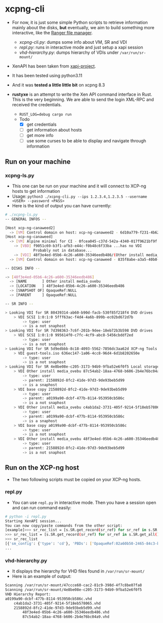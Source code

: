 # xcpng-cli

- For now, it is just some simple Python scripts to retrieve information mainly
about the disks, **but** eventually, we aim to build something more interactive, like the [Ranger file manager](https://github.com/ranger/ranger).
  - *xcpng-cli.py*: dumps some info about VM, SR and VDI
  - *repl.py*: runs in interactive mode and just setup a xapi session
  - *vhd-hierarchy.py*: dumps hierarchy of VDIs under `/var/run/sr-mount/`
- XenAPI has been taken from [xapi-project](https://github.com/xapi-project/xen-api/tree/7670247ae6a3c656ae60123dc550a9eb415d5ba4/python3/examples/XenAPI).
- It has been tested using python3.11
- And it was **tested a little little bit** on xcpng 8.3

- **rustyxe** is an attempt to write the Xen API command interface in Rust. This is the very beginning. We are able to send the login XML-RPC and received
the credentials.
  - `RUST_LOG=debug cargo run`
  - Todo
    - [x] get credentials
    - [ ] get information about hosts
    - [ ] get more info
    - [ ] use some curses to be able to display and navigate through information

## Run on your machine

### xcpng-ls.py
- This one can be run on your machine and it will connect to XCP-ng hosts to get information
- Usage: `python3 ./xcpng-cli.py --ips 1.2.3.4,1.2.3.5 --username <USER> --password <PASS>` 
- Here is the kind of output you can have currently:
```sh
# ./xcpng-ls.py
-- GENERAL INFOS --

[Host xcp-ng-canaweed2]
  -> [VM] Control domain on host: xcp-ng-canaweed2 - 6d10a779-f231-4b62-80d8-f594d29acbec
[Host xcp-ng-canaweed]
  -> [VM] Alpine minimal for CI - 0fcea045-c37d-542a-4340-017f9621bf9f
    -> [VBD] f9051c69-b3f1-afb3-e44c-f0b48c6f33ba ...has no VDI
             Probably not in database...
    -> [VDI] 48f3e4ed-05b6-4c26-a600-35346eedb486/(Other install media_ovebu)
  -> [VM] Control domain on host: xcp-ng-canaweed - 835f8abe-a3a5-40b0-b88a-378c96fb7f35

-- DISKS INFO --

-> [48f3e4ed-05b6-4c26-a600-35346eedb486]
  -> [NAME       ] Other install media_ovebu
  -> [LOCATION   ] 48f3e4ed-05b6-4c26-a600-35346eedb486
  -> [SNAPSHOT OF] OpaqueRef:NULL
  -> [PARENT     ] OpaqueRef:NULL

-- SR INFO --

> Looking VDI for SR 80439314-ab60-b90d-facb-530f85f218f4 DVD drives
    > VDI SCSI 1:0:1:0 5fff63ac-f4d4-4a6b-899b-ec02bd672d7b
        -> type: user
        -> is a not snaphost
> Looking VDI for SR 7d398363-7c6f-201b-9dee-18eb72b3b598 DVD drives
    > VDI SCSI 1:0:1:0 995614f0-c7fc-4cf9-abc8-5456cbddf2ed
        -> type: user
        -> is a not snaphost
> Looking VDI for SR 5d9edbbb-8c18-4093-5562-7856dc3aa62d XCP-ng Tools
    > VDI guest-tools.iso 636ec147-1a06-4cc8-96d4-6d1b8202650e
        -> type: user
        -> is a not snaphost
> Looking VDI for SR 4e8be08e-c205-3173-94b9-9fba52e6f0f5 Local storage
    > VDI Other install media_ovebu 87c54ab2-18aa-4768-b606-2b4e76bc04a9
        -> type: user
        -> parent: 2158892d-8fc2-41de-97d3-9de93beb5d99
        -> is a snaphost
    > VDI base copy 2158892d-8fc2-41de-97d3-9de93beb5d99
        -> type: user
        -> parent: a0199a90-dcbf-477b-8114-953950cb586c
        -> is a not snaphost
    > VDI Other install media_ovebu c4ab1da2-3731-405f-9214-5f18eb578065
        -> type: user
        -> parent: a0199a90-dcbf-477b-8114-953950cb586c
        -> is a snaphost
    > VDI base copy a0199a90-dcbf-477b-8114-953950cb586c
        -> type: user
        -> is a not snaphost
    > VDI Other install media_ovebu 48f3e4ed-05b6-4c26-a600-35346eedb486
        -> type: user
        -> parent: 2158892d-8fc2-41de-97d3-9de93beb5d99
        -> is a not snaphost
```

## Run on the XCP-ng host

- The two following scripts must be copied on your XCP-ng hosts.

### repl.py
- You can use `repl.py` in interactive mode. Then you have a session open and can run command easily:
```sh
# python -i repl.py
Starting XenAPI session...
You can now copy/paste commands from the other script:
[example]>>> sr_rec_list = [s.SR.get_record(sr_ref) for sr_ref in s.SR.get_all()]
>>> sr_rec_list = [s.SR.get_record(sr_ref) for sr_ref in s.SR.get_all()]
>>> sr_rec_list
[{'sm_config': {'type': 'cd'}, 'PBDs': ['OpaqueRef:02a60b50-2465-84c3-bbde-7be1d7d1da6d'], 'current_operations': {}, 'uuid': '80439314-ab60-b90d-facb-530f85f218f4', 'VDIs': ['OpaqueRef:11c310ad-3059-8b87-890f-3032066c6bf7'], 'tags': [], 'physical_size': '1073741312', 'type': 'udev', 'other_config': {'i18n-original-value-name_label': 'DVD drives', 'i18n-key': 'local-hotplug-cd', 'i18n-original-value-name_description': 'Physical DVD drives'}, 'name_label': 'DVD drives', 'allowed_operations': ['vdi_introduce', 'unplug', 'plug', 'pbd_create', 'update', 'pbd_destroy', 'vdi_clone', 'scan'],
...
```

### vhd-hierarchy.py

- It displays the hierarchy for VHD files found in `/var/run/sr-mount/`
- Here is an example of output:
```sh
Scanning /var/run/sr-mount/47ccce60-cac2-81c9-398d-4f7c8be07fa8
Scanning /var/run/sr-mount/4e8be08e-c205-3173-94b9-9fba52e6f0f5
VHD Hierarchy Report:
a0199a90-dcbf-477b-8114-953950cb586c.vhd
    c4ab1da2-3731-405f-9214-5f18eb578065.vhd
    2158892d-8fc2-41de-97d3-9de93beb5d99.vhd
        48f3e4ed-05b6-4c26-a600-35346eedb486.vhd
        87c54ab2-18aa-4768-b606-2b4e76bc04a9.vhd
```
